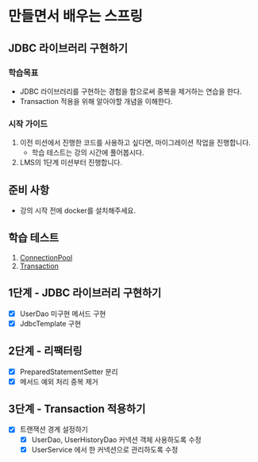 # 만들면서 배우는 스프링

## JDBC 라이브러리 구현하기

### 학습목표
- JDBC 라이브러리를 구현하는 경험을 함으로써 중복을 제거하는 연습을 한다.
- Transaction 적용을 위해 알아야할 개념을 이해한다.

### 시작 가이드
1. 이전 미션에서 진행한 코드를 사용하고 싶다면, 마이그레이션 작업을 진행합니다.
    - 학습 테스트는 강의 시간에 풀어봅시다.
2. LMS의 1단계 미션부터 진행합니다.

## 준비 사항
- 강의 시작 전에 docker를 설치해주세요.

## 학습 테스트
1. [ConnectionPool](study/src/test/java/connectionpool)
2. [Transaction](study/src/test/java/transaction)

## 1단계 - JDBC 라이브러리 구현하기

- [x] UserDao 미구현 메서드 구현
- [x] JdbcTemplate 구현

## 2단계 - 리팩터링

- [x] PreparedStatementSetter 분리
- [x] 메서드 예외 처리 중복 제거

## 3단계 - Transaction 적용하기

- [x] 트랜잭션 경계 설정하기
  - [x] UserDao, UserHistoryDao 커넥션 객체 사용하도록 수정
  - [x] UserService 에서 한 커넥션으로 관리하도록 수정
